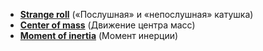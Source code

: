 * [**Strange roll**](https://github.com/IvanSboev/demo.online.PSU/tree/master/Chapter-2/Strange%20roll) («Послушная» и  «непослушная» катушка)
* [**Center of mass**](https://github.com/IvanSboev/demo.online.PSU/tree/master/Chapter-2/Center%20of%20mass) (Движение центра масс)
* [**Moment of inertia**](https://github.com/IvanSboev/demo.online.PSU/tree/master/Chapter-2/Moment%20of%20inertia) (Момент инерции)
